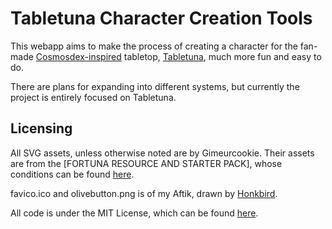 # Tabletuna Character Creation Tools

This webapp aims to make the process of creating a character for the fan-made [Cosmosdex-inspired](https://cosmosdex.com/) tabletop, [Tabletuna](https://hackmd.io/@Honk/rkjfYWCrK), much more fun and easy to do.

There are plans for expanding into different systems, but currently the project is entirely focused on Tabletuna.

## Licensing

All SVG assets, unless otherwise noted are by Gimeurcookie. Their assets are from the [FORTUNA RESOURCE AND STARTER PACK], whose conditions can be found [here](static/fortuna-resource-and-starter-pack-conditions.txt).

favico.ico and olivebutton.png is of my Aftik, drawn by [Honkbird](https://honkbird.tumblr.com).

All code is under the MIT License, which can be found [here](LICENSE).
